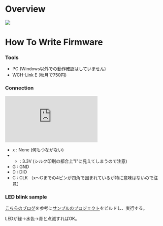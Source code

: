 # Overview
![](https://github.com/shujima/member_card/blob/master/MemberCard2023/BlockDiagram-Current.drawio.svg)



# How To Write Firmware

### Tools
* PC (Windows以外での動作確認はしていません)
* WCH-Link E (秋月で750円)

### Connection
![](https://github.com/shujima/type-c-card/blob/master/img/conection.img)


* x : None (何もつながない)
* + : 3.3V (シルク印刷の都合上"I"に見えてしまうので注意)
* G : GND
* D : DIO
* C : CLK
（x～Cまでの4ピンが四角で囲まれているが特に意味はないので注意）

### LED blink sample

[こちらのブログ](https://www.shujima.work/entry/2023/09/17/235534)を参考に[サンプルのプロジェクト](https://github.com/shujima/type-c-card/sample/MoonRiverProject_L-chika)をビルドし、実行する。

LEDが緑→水色→青と点滅すればOK。
